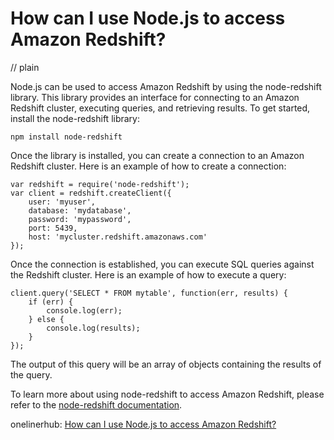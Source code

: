 # How can I use Node.js to access Amazon Redshift?
// plain

Node.js can be used to access Amazon Redshift by using the node-redshift library. This library provides an interface for connecting to an Amazon Redshift cluster, executing queries, and retrieving results. To get started, install the node-redshift library:

```
npm install node-redshift
```

Once the library is installed, you can create a connection to an Amazon Redshift cluster. Here is an example of how to create a connection:

```
var redshift = require('node-redshift');
var client = redshift.createClient({
    user: 'myuser',
    database: 'mydatabase',
    password: 'mypassword',
    port: 5439,
    host: 'mycluster.redshift.amazonaws.com'
});
```

Once the connection is established, you can execute SQL queries against the Redshift cluster. Here is an example of how to execute a query:

```
client.query('SELECT * FROM mytable', function(err, results) {
    if (err) {
        console.log(err);
    } else {
        console.log(results);
    }
});
```

The output of this query will be an array of objects containing the results of the query.

To learn more about using node-redshift to access Amazon Redshift, please refer to the [node-redshift documentation](https://github.com/brianc/node-redshift).

onelinerhub: [How can I use Node.js to access Amazon Redshift?](https://onelinerhub.com/amazon-redshift/how-can-i-use-node-js-to-access-amazon-redshift)